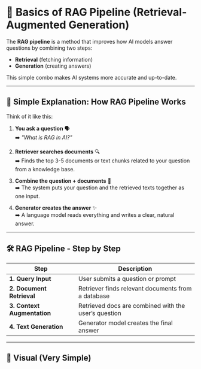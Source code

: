 # 🔄 Basics of RAG Pipeline (Retrieval-Augmented Generation)

The **RAG pipeline** is a method that improves how AI models answer questions by combining two steps:
- **Retrieval** (fetching information)
- **Generation** (creating answers)

This simple combo makes AI systems more accurate and up-to-date. 

---

## 🚀 Simple Explanation: How RAG Pipeline Works

Think of it like this:

1. **You ask a question** 🗣️  
   ➡️ *"What is RAG in AI?"*

2. **Retriever searches documents** 🔍  
   ➡️ Finds the top 3-5 documents or text chunks related to your question from a knowledge base.

3. **Combine the question + documents** 🧩  
   ➡️ The system puts your question and the retrieved texts together as one input.

4. **Generator creates the answer** ✨  
   ➡️ A language model reads everything and writes a clear, natural answer.

---

## 🛠️ RAG Pipeline - Step by Step

| Step              | Description                                |
| ----------------- | ------------------------------------------ |
| **1. Query Input**  | User submits a question or prompt           |
| **2. Document Retrieval** | Retriever finds relevant documents from a database |
| **3. Context Augmentation** | Retrieved docs are combined with the user’s question |
| **4. Text Generation** | Generator model creates the final answer |

---

## 🎯 Visual (Very Simple)
